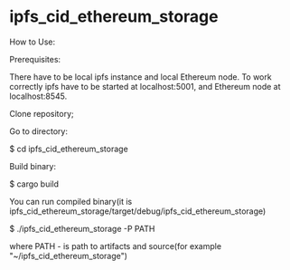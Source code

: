 # ipfs_cid_ethereum_storage
How to Use:

Prerequisites:

There have to be local ipfs instance and local Ethereum node. To work correctly
ipfs have to be started at localhost:5001, and Ethereum node at localhost:8545.

Clone repository;

Go to directory:

$ cd ipfs_cid_ethereum_storage

Build binary:

$ cargo build

You can run compiled binary(it is ipfs_cid_ethereum_storage/target/debug/ipfs_cid_ethereum_storage)

$ ./ipfs_cid_ethereum_storage -P PATH

where PATH - is path to artifacts and source(for example "~/ipfs_cid_ethereum_storage")


